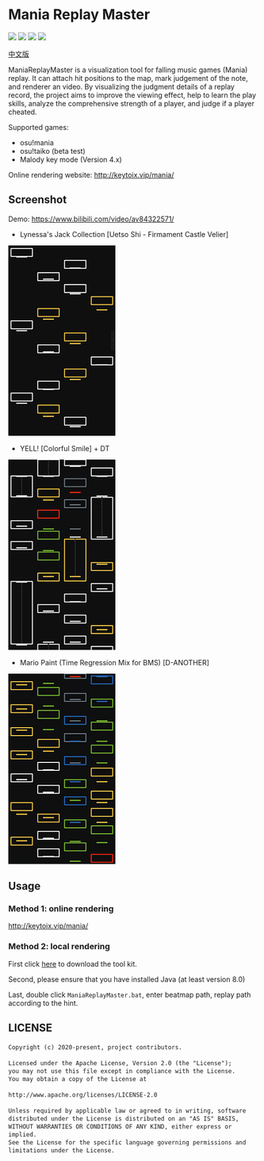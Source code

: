 # Mania Replay Master

[![](https://img.shields.io/github/v/release/Keytoyze/Mania-Replay-Master?color=blue)](https://github.com/Keytoyze/Mania-Replay-Master/releases/latest)
[![](https://img.shields.io/github/downloads/Keytoyze/Mania-Replay-Master/total)](https://github.com/Keytoyze/Mania-Replay-Master/releases)
[![](https://img.shields.io/github/issues-closed/Keytoyze/Mania-Replay-Master)](https://github.com/Keytoyze/Mania-Replay-Master/issues)
[![](https://img.shields.io/github/license/Keytoyze/Mania-Replay-Master)](https://github.com/Keytoyze/Mania-Replay-Master/blob/master/LICENSE)

[中文版](README.md)

ManiaReplayMaster is a visualization tool for falling music games (Mania) replay. It can attach hit positions to the map, mark judgement of the note, and renderer an video. By visualizing the judgment details of a replay record, the project aims to improve the viewing effect, help to learn the play skills, analyze the comprehensive strength of a player, and judge if a player cheated.

Supported games: 
- osu!mania
- osu!taiko (beta test)
- Malody key mode (Version 4.x)

Online rendering website: http://keytoix.vip/mania/

## Screenshot

Demo: https://www.bilibili.com/video/av84322571/

- Lynessa's Jack Collection [Uetso Shi - Firmament Castle Velier]

![](https://github.com/Keytoyze/Mania-Replay-Master/blob/master/screenshot/image3.png?raw=true)

- YELL! [Colorful Smile] + DT

![](https://github.com/Keytoyze/Mania-Replay-Master/blob/master/screenshot/image1.png?raw=true)

- Mario Paint (Time Regression Mix for BMS) [D-ANOTHER]

![](https://github.com/Keytoyze/Mania-Replay-Master/blob/master/screenshot/image2.png?raw=true)


## Usage

### Method 1: online rendering

http://keytoix.vip/mania/

### Method 2: local rendering

First click [here](https://github.com/Mania-Visualization-Project/Mania-Replay-Master/releases/download/v2.3.1/ManiaReplayMaster.v2.3.1.zip) to download the tool kit.

Second, please ensure that you have installed Java (at least version 8.0)

Last, double click `ManiaReplayMaster.bat`, enter beatmap path, replay path according to the hint.

## LICENSE

```
Copyright (c) 2020-present, project contributors.

Licensed under the Apache License, Version 2.0 (the "License");
you may not use this file except in compliance with the License.
You may obtain a copy of the License at

http://www.apache.org/licenses/LICENSE-2.0

Unless required by applicable law or agreed to in writing, software
distributed under the License is distributed on an "AS IS" BASIS,
WITHOUT WARRANTIES OR CONDITIONS OF ANY KIND, either express or implied.
See the License for the specific language governing permissions and
limitations under the License.
```